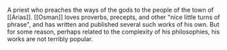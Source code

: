 A priest who preaches the ways of the gods to the people of the town of <span class="political-bodies-places">[[Arias]]</span>.
<span class="people">[[Osman]]</span> loves proverbs, precepts, and other "nice little turns of phrase", and has written and published several such works of his own.
But for some reason, perhaps related to the complexity of his philosophies, his works are not terribly popular.
